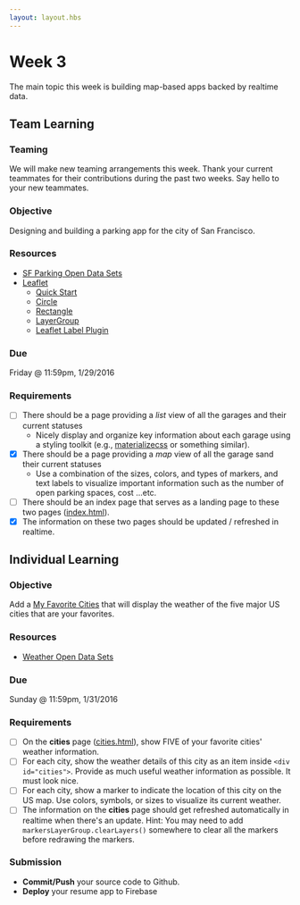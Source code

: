 ```yaml
---
layout: layout.hbs
---
```


# Week 3

The main topic this week is building map-based apps backed by realtime data.

## Team Learning

### Teaming

We will make new teaming arrangements this week. Thank your current teammates
for their contributions during the past two weeks.  Say hello to your new teammates.

### Objective

Designing and building a parking app for the city of San Francisco.

### Resources

* [SF Parking Open Data Sets](https://www.firebase.com/docs/open-data/parking.html)
* [Leaflet](http://leafletjs.com/)
  * [Quick Start](http://leafletjs.com/examples/quick-start.html)
  * [Circle](http://leafletjs.com/reference.html#circle)
  * [Rectangle](http://leafletjs.com/reference.html#rectangle)
  * [LayerGroup](http://leafletjs.com/reference.html#layergroup)
  * [Leaflet Label Plugin](https://github.com/Leaflet/Leaflet.label)

### Due

Friday @ 11:59pm, 1/29/2016

### Requirements

* [ ] There should be a page providing a _list_ view of all the garages and
their current statuses
  * Nicely display and organize key information about each garage using
  a styling toolkit (e.g., [materializecss](http://materializecss.com/) or something similar).
* [x] There should be a page providing a _map_ view of all the garage sand
their current statuses
  * Use a combination of the sizes, colors, and types of markers, and text labels to visualize
  important information such as the number of open parking spaces, cost ...etc.
* [ ] There should be an index page that serves as a landing page to these
two pages ([index.html](/apps/parking/index.html)).
* [x] The information on these two pages should be updated / refreshed in realtime.

## Individual Learning

### Objective

Add a [My Favorite Cities](/apps/resume/cities.html) that will display the
weather of the five major US cities that are your favorites.

### Resources

* [Weather Open Data Sets](https://www.firebase.com/docs/open-data/weather.html)

### Due

Sunday @ 11:59pm, 1/31/2016

### Requirements

* [ ] On the __cities__ page ([cities.html](/apps/resume/cities.html)), show FIVE of your favorite cities' weather information.
* [ ] For each city, show the weather details of this city as an item inside
`<div id="cities">`. Provide as much useful weather information as possible. It must look nice.
* [ ] For each city, show a marker to indicate the location of this city on the
US map. Use colors, symbols, or sizes to visualize its current weather.
* [ ] The information on the __cities__ page should get refreshed automatically
in realtime when there's an update. Hint: You may need to add `markersLayerGroup.clearLayers()`
somewhere to clear all the markers before redrawing the markers.

### Submission

* __Commit/Push__ your source code to Github.
* __Deploy__ your resume app to Firebase
